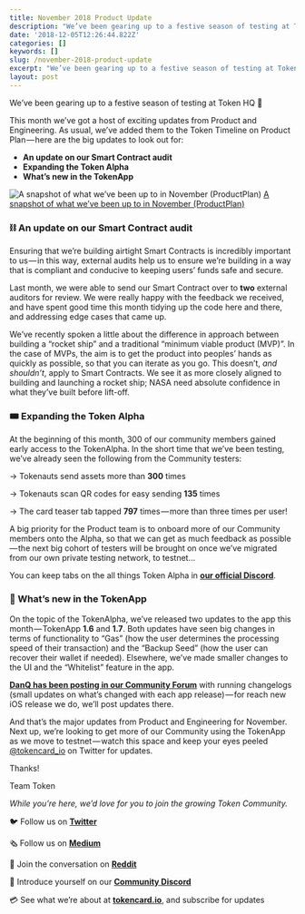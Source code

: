 ```yaml
---
title: November 2018 Product Update
description: "We’ve been gearing up to a festive season of testing at Token HQ \U0001F384"
date: '2018-12-05T12:26:44.822Z'
categories: []
keywords: []
slug: /november-2018-product-update
excerpt: "We’ve been gearing up to a festive season of testing at Token HQ \U0001F384"
layout: post
---
```


We’ve been gearing up to a festive season of testing at Token HQ 🎄

This month we’ve got a host of exciting updates from Product and Engineering. As usual, we’ve added them to the Token Timeline on Product Plan — here are the big updates to look out for:

*   **An update on our Smart Contract audit**
*   **Expanding the Token Alpha**
*   **What’s new in the TokenApp**

![[A snapshot of what we’ve been up to in November (ProductPlan)](https://app.productplan.com/p/WKmCZlrSDYGGdjB9HtBUJZKA9Cl6PCXD)](images/1__oFPKDpHqntxRBSzWSpdHZw.png)
[A snapshot of what we’ve been up to in November (ProductPlan)](https://app.productplan.com/p/WKmCZlrSDYGGdjB9HtBUJZKA9Cl6PCXD)

### ⛓ An update on our Smart Contract audit

Ensuring that we’re building airtight Smart Contracts is incredibly important to us — in this way, external audits help us to ensure we’re building in a way that is compliant and conducive to keeping users’ funds safe and secure.

Last month, we were able to send our Smart Contract over to **two** external auditors for review. We were really happy with the feedback we received, and have spent good time this month tidying up the code here and there, and addressing edge cases that came up.

We’ve recently spoken a little about the difference in approach between building a “rocket ship” and a traditional “minimum viable product (MVP)”. In the case of MVPs, the aim is to get the product into peoples’ hands as quickly as possible, so that you can iterate as you go. This doesn’t, _and shouldn’t_, apply to Smart Contracts. We see it as more closely aligned to building and launching a rocket ship; NASA need absolute confidence in what they’ve built before lift-off.

### 🎟 Expanding the Token Alpha

At the beginning of this month, 300 of our community members gained early access to the TokenAlpha. In the short time that we’ve been testing, we’ve already seen the following from the Community testers:

→ Tokenauts send assets more than **300** times

→ Tokenauts scan QR codes for easy sending **135** times

→ The card teaser tab tapped **797** times — more than three times per user!

A big priority for the Product team is to onboard more of our Community members onto the Alpha, so that we can get as much feedback as possible — the next big cohort of testers will be brought on once we’ve migrated from our own private testing network, to testnet…

You can keep tabs on the all things Token Alpha in [**our official Discord**](https://discord.gg/RhxpjpX).

### 🚀 What’s new in the TokenApp

On the topic of the TokenAlpha, we’ve released two updates to the app this month — TokenApp **1.6** and **1.7**. Both updates have seen big changes in terms of functionality to “Gas” (how the user determines the processing speed of their transaction) and the “Backup Seed” (how the user can recover their wallet if needed). Elsewhere, we’ve made smaller changes to the UI and the “Whitelist” feature in the app.

[**DanQ has been posting in our Community Forum**](http://discourse.tokencard.io/) with running changelogs (small updates on what’s changed with each app release) — for reach new iOS release we do, we’ll post updates there.

And that’s the major updates from Product and Engineering for November. Next up, we’re looking to get more of our Community using the TokenApp as we move to testnet — watch this space and keep your eyes peeled [@tokencard\_io](https://twitter.com/tokencard_io) on Twitter for updates.

Thanks!

Team Token

_While you’re here, we’d love for you to join the growing Token Community._

🐦 Follow us on [**Twitter**](https://twitter.com/tokencard_io)

🗞 Follow us on [**Medium**](https://medium.com/tokencard)

👋 Join the conversation on [**Reddit**](https://www.reddit.com/r/TokenCard/)

🤖 Introduce yourself on our [**Community Discord**](https://discord.gg/RhxpjpX)

💳 See what we’re about at [**tokencard.io**](https://tokencard.io/), and subscribe for updates